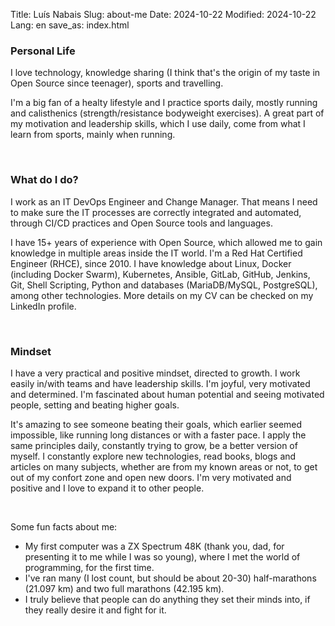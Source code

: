 Title: Luís Nabais
Slug: about-me
Date: 2024-10-22
Modified: 2024-10-22
Lang: en
save_as: index.html

### Personal Life
I love technology, knowledge sharing (I think that's the origin of my taste in Open Source since teenager), sports and travelling.

I'm a big fan of a healty lifestyle and I practice sports daily, mostly running and calisthenics (strength/resistance bodyweight exercises).
A great part of my motivation and leadership skills, which I use daily, come from what I learn from sports, mainly when running.


<br />

### What do I do?

I work as an IT DevOps Engineer and Change Manager. That means I need to make sure the IT processes are correctly integrated and automated, through CI/CD practices and Open Source tools and languages.

I have 15+ years of experience with Open Source, which allowed me to gain knowledge in multiple areas inside the IT world.
I'm a Red Hat Certified Engineer (RHCE), since 2010.
I have knowledge about Linux, Docker (including Docker Swarm), Kubernetes, Ansible, GitLab, GitHub, Jenkins, Git, Shell Scripting, Python and databases (MariaDB/MySQL, PostgreSQL), among other technologies.
More details on my CV can be checked on my LinkedIn profile.

<br />

### Mindset
I have a very practical and positive mindset, directed to growth. I work easily in/with teams and have leadership skills. I'm joyful, very motivated and determined.
I'm fascinated about human potential and seeing motivated people, setting and beating higher goals.

It's amazing to see someone beating their goals, which earlier seemed impossible, like running long distances or with a faster pace.
I apply the same principles daily, constantly trying to grow, be a better version of myself. I constantly explore new technologies, read books, blogs and articles on many subjects, whether are from my known areas or not, to get out of my confort zone and open new doors.
I'm very motivated and positive and I love to expand it to other people.

<br />

Some fun facts about me:
* My first computer was a ZX Spectrum 48K (thank you, dad, for presenting it to me while I was so young), where I met the world of programming, for the first time.
* I've ran many (I lost count, but should be about 20-30) half-marathons (21.097 km) and two full marathons (42.195 km).
* I truly believe that people can do anything they set their minds into, if they really desire it and fight for it.